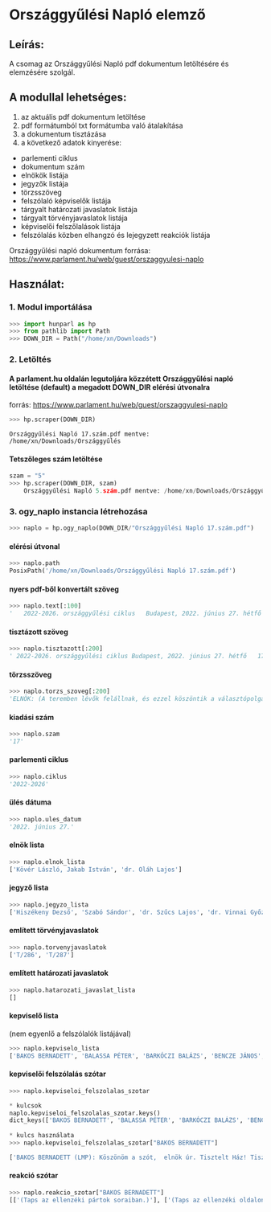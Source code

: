 # Országgyűlési Napló elemző
## Leírás:  
A csomag az Országgyűlési Napló pdf dokumentum letöltésére és elemzésére szolgál.
## A modullal lehetséges:
   1. az aktuális pdf dokumentum letöltése  
   2. pdf formátumból txt formátumba való átalakítása  
   3. a dokumentum tisztázása  
   4. a következő adatok kinyerése:
   
   * parlementi ciklus  
   * dokumentum szám
   * elnökök listája
   * jegyzők listája
   * törzsszöveg
   * felszólaló képviselők listája
   * tárgyalt határozati javaslatok listája
   * tárgyalt törvényjavaslatok listája
   * képviselői felszőlalások listája
   * felszólalás közben elhangzó és lejegyzett reakciók listája

Országgyűlési napló dokumentum forrása: https://www.parlament.hu/web/guest/orszaggyulesi-naplo

## Használat:  
### 1. Modul importálása


```python
>>> import hunparl as hp
>>> from pathlib import Path
>>> DOWN_DIR = Path("/home/xn/Downloads")
```

### 2. Letöltés
#### A parlament.hu oldalán legutoljára közzétett Országgyűlési napló letöltése (default) a megadott DOWN_DIR elérési útvonalra
forrás: https://www.parlament.hu/web/guest/orszaggyulesi-naplo

```python
>>> hp.scraper(DOWN_DIR)
```

    Országgyűlési Napló 17.szám.pdf mentve: /home/xn/Downloads/Országgyűlés  


#### Tetszőleges szám letöltése


```python
szam = "5"
>>> hp.scraper(DOWN_DIR, szam)
    Országgyűlési Napló 5.szám.pdf mentve: /home/xn/Downloads/Országgyűlés
```

### 3. ogy_naplo instancia létrehozása  
 
```python
>>> naplo = hp.ogy_naplo(DOWN_DIR/"Országgyűlési Napló 17.szám.pdf")
```
#### elérési útvonal  
```python
>>> naplo.path  
PosixPath('/home/xn/Downloads/Országgyűlési Napló 17.szám.pdf')
```
#### nyers pdf-ből konvertált szöveg
```python
>>> naplo.text[:100]
'   2022-2026. országgyűlési ciklus   Budapest, 2022. június 27. hétfő \n\n17. szám \n\n \n\n \n \n \n \n\n \n\nOrszággyűlési Napló \n\nKövér László, Jakab István és dr. Oláh Lajos \n\nelnöklete alatt \n\n \n\nJegyzők: His'
```
#### tisztázott szöveg
```python
>>> naplo.tisztazott[:200]  
' 2022-2026. országgyűlési ciklus Budapest, 2022. június 27. hétfő   17. szám                  Országgyűlési Napló   Kövér László, Jakab István és dr. Oláh Lajos   elnöklete alatt      Jegyzők: Hiszéke'
```
#### törzsszöveg
```python
>>> naplo.torzs_szoveg[:200]  
'ELNÖK: (A teremben lévők felállnak, és ezzel köszöntik a választópolgárok közösségét. Amikor az  ülést vezető elnök helyet foglal, a teremben lévők is  leülnek.) Tisztelt Képviselőtársaim! Az Országgy'
```
#### kiadási szám
```python
>>> naplo.szam  
'17'
```
#### parlementi ciklus
```python
>>> naplo.ciklus  
'2022-2026'
```
#### ülés dátuma
```python
>>> naplo.ules_datum  
'2022. június 27.'
```
#### elnök lista
```python
>>> naplo.elnok_lista  
['Kövér László, Jakab István', 'dr. Oláh Lajos']
```
#### jegyző lista  
```python
>>> naplo.jegyzo_lista
['Hiszékeny Dezső', 'Szabó Sándor', 'dr. Szűcs Lajos', 'dr. Vinnai Győző']
```
#### említett törvényjavaslatok 
```python
>>> naplo.torvenyjavaslatok  
['T/286', 'T/287']
```
#### említett határozati javaslatok 
```python
>>> naplo.hatarozati_javaslat_lista  
[]
```
#### kepviselő lista
(nem egyenlő a felszólalók listájával)  
```python
>>> naplo.kepviselo_lista  
['BAKOS BERNADETT', 'BALASSA PÉTER', 'BARKÓCZI BALÁZS', 'BENCZE JÁNOS', 'BERKI SÁNDOR', 'DR. APÁTI ISTVÁN', 'DR. BRENNER KOLOMAN', 'DR. FÓNAGY JÁNOS', 'DR. FÜRJES BALÁZS', 'DR. HARANGOZÓ TAMÁS', 'DR. KERESZTES LÁSZLÓ LÓRÁNT', 'DR. KONCZ ZSÓFIA', 'DR. KÁLLAI MÁRIA', 'DR. LUKÁCS LÁSZLÓ GYÖRGY', 'DR. MELLÁR TAMÁS', 'DR. RÉPÁSSY RÓBERT', 'DR. SIMICSKÓ ISTVÁN', 'DR. VARGA JUDIT', 'DÓCS DÁVID', 'DÖMÖTÖR CSABA', 'DÚRÓ DÓRA', 'FARKAS SÁNDOR', 'FEKETE-GYŐR ANDRÁS', 'FÖLDESI GYULA', 'FÖLDI LÁSZLÓ', 'GY. NÉMETH ERZSÉBET', 'HALÁSZ JÁNOS', 'HEGEDÜS ANDREA', 'HISZÉKENY DEZSŐ', 'JAKAB PÉTER', 'KANÁSZ-NAGY MÁTÉ', 'KOMJÁTHI IMRE', 'KÁLMÁN OLGA', 'MAGYAR LEVENTE', 'MENCZER TAMÁS', 'MIHÁLFFY BÉLA', 'NACSA LŐRINC', 'NÉMETH SZILÁRD ISTVÁN', 'ORBÁN VIKTOR', 'OROSZ ANNA', 'RÉTVÁRI BENCE', 'SEBIÁN-PETROVSZKI LÁSZLÓ', 'SZABÓ REBEKA', 'SZABÓ SÁNDOR', 'TOMPOS MÁRTON KRISTÓF', 'TORDAI BENCE', 'TOROCZKAI LÁSZLÓ', 'TUZSON BENCE', 'TÁLLAI ANDRÁS', 'TÓTH ENDRE', 'UNGÁR PÉTER', 'VAJDA ZOLTÁN', 'VARGA ZOLTÁN', 'VARJU LÁSZLÓ', 'VITÁLYOS ESZTER', 'Z. KÁRPÁT DÁNIEL']
```
#### kepviselői felszólalás szótar
```python
>>> naplo.kepviseloi_felszolalas_szotar  

* kulcsok
naplo.kepviseloi_felszolalas_szotar.keys()
dict_keys(['BAKOS BERNADETT', 'BALASSA PÉTER', 'BARKÓCZI BALÁZS', 'BENCZE JÁNOS', 'BERKI SÁNDOR', 'DR. APÁTI ISTVÁN', 'DR. BRENNER KOLOMAN', 'DR. FÓNAGY JÁNOS', 'DR. FÜRJES BALÁZS', 'DR. HARANGOZÓ TAMÁS', 'DR. KERESZTES LÁSZLÓ LÓRÁNT', 'DR. KONCZ ZSÓFIA', 'DR. KÁLLAI MÁRIA', 'DR. LUKÁCS LÁSZLÓ GYÖRGY', 'DR. MELLÁR TAMÁS', 'DR. RÉPÁSSY RÓBERT', 'DR. SIMICSKÓ ISTVÁN', 'DR. VARGA JUDIT', 'DÓCS DÁVID', 'DÖMÖTÖR CSABA', 'DÚRÓ DÓRA', 'FARKAS SÁNDOR', 'FEKETE-GYŐR ANDRÁS', 'FÖLDESI GYULA', 'FÖLDI LÁSZLÓ', 'GY. NÉMETH ERZSÉBET', 'HALÁSZ JÁNOS', 'HEGEDÜS ANDREA', 'HISZÉKENY DEZSŐ', 'JAKAB PÉTER', 'KANÁSZ-NAGY MÁTÉ', 'KOMJÁTHI IMRE', 'KÁLMÁN OLGA', 'MAGYAR LEVENTE', 'MENCZER TAMÁS', 'MIHÁLFFY BÉLA', 'NACSA LŐRINC', 'NÉMETH SZILÁRD ISTVÁN', 'ORBÁN VIKTOR', 'OROSZ ANNA', 'RÉTVÁRI BENCE', 'SEBIÁN-PETROVSZKI LÁSZLÓ', 'SZABÓ REBEKA', 'SZABÓ SÁNDOR', 'TOMPOS MÁRTON KRISTÓF', 'TORDAI BENCE', 'TOROCZKAI LÁSZLÓ', 'TUZSON BENCE', 'TÁLLAI ANDRÁS', 'TÓTH ENDRE', 'UNGÁR PÉTER', 'VAJDA ZOLTÁN', 'VARGA ZOLTÁN', 'VARJU LÁSZLÓ', 'VITÁLYOS ESZTER', 'Z. KÁRPÁT DÁNIEL'])
  
* kulcs használata
>>> naplo.kepviseloi_felszolalas_szotar["BAKOS BERNADETT"]

['BAKOS BERNADETT (LMP): Köszönöm a szót,  elnök úr. Tisztelt Ház! Tisztelt Államtitkár Asszony!   Az LMP határozati javaslatot nyújtott be a klímabérlet bevezetéséről. Javaslatunk szerint ez a bérlet havi  5 ezer forintba kerülne, *(...)*  köszönöm. (Taps az ellenzéki pártok soraiban.)     ', 'BAKOS BERNADETT (LMP): Köszönöm, a válaszát azonban sajnos *(...)* úgyhogy nem fogadom el a válaszát. (Taps az ellenzéki oldalon.)     ']
```

#### reakció szótar
```python
>>> naplo.reakcio_szotar["BAKOS BERNADETT"]
[['(Taps az ellenzéki pártok soraiban.)'], ['(Taps az ellenzéki oldalon.)']]
```
